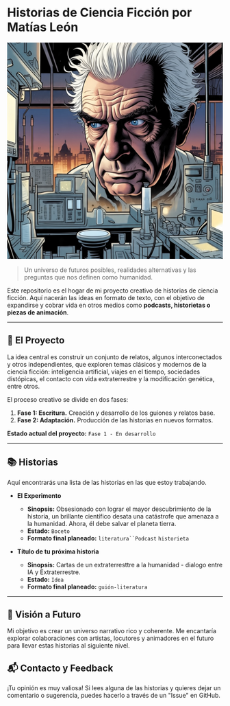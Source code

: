 # Historias de Ciencia Ficción por Matías León

<img src="/El_Experimento/Imagenes/Principal.jpeg" alt="Rostro de cientifico">

> Un universo de futuros posibles, realidades alternativas y las preguntas que nos definen como humanidad.

Este repositorio es el hogar de mi proyecto creativo de historias de ciencia ficción. Aquí nacerán las ideas en formato de texto, con el objetivo de expandirse y cobrar vida en otros medios como **podcasts, historietas o piezas de animación**.

---

## 📜 El Proyecto

La idea central es construir un conjunto de relatos, algunos interconectados y otros independientes, que exploren temas clásicos y modernos de la ciencia ficción: inteligencia artificial, viajes en el tiempo, sociedades distópicas, el contacto con vida extraterrestre y la modificación genética, entre otros.

El proceso creativo se divide en dos fases:
1.  **Fase 1: Escritura.** Creación y desarrollo de los guiones y relatos base.
2.  **Fase 2: Adaptación.** Producción de las historias en nuevos formatos.

**Estado actual del proyecto:** `Fase 1 - En desarrollo`

---

## 📚 Historias

Aquí encontrarás una lista de las historias en las que estoy trabajando.

* **El Experimento**
    * **Sinopsis:** Obsesionado con lograr el mayor descubrimiento de la historia, un brillante científico desata una catástrofe que amenaza a la humanidad. Ahora, él debe salvar el planeta tierra.
    * **Estado:** `Boceto`
    * **Formato final planeado:** `literatura``Podcast` `historieta`

* **Título de tu próxima historia**
    * **Sinopsis:** Cartas de un extraterresttre a la humanidad - dialogo entre IA y Extraterrestre.
    * **Estado:** `Idea`
    * **Formato final planeado:** `guión-literatura`

---

## 🚀 Visión a Futuro

Mi objetivo es crear un universo narrativo rico y coherente. Me encantaría explorar colaboraciones con artistas, locutores y animadores en el futuro para llevar estas historias al siguiente nivel.

## 📬 Contacto y Feedback

¡Tu opinión es muy valiosa! Si lees alguna de las historias y quieres dejar un comentario o sugerencia, puedes hacerlo a través de un "Issue" en GitHub.
